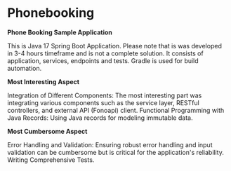 # Phonebooking
**Phone Booking Sample Application**

This is Java 17 Spring Boot Application. Please note that is was developed in 3-4 hours timeframe 
and is not a complete solution. It consists of application, services, endpoints and tests. Gradle is used 
for build automation.

**Most Interesting Aspect**

Integration of Different Components: The most interesting part was integrating various components such as the service layer, RESTful controllers, and external API (Fonoapi) client.
Functional Programming with Java Records: Using Java records for modeling immutable data.

**Most Cumbersome Aspect**

Error Handling and Validation: Ensuring robust error handling and input validation can be cumbersome but is critical for the application's reliability.
Writing Comprehensive Tests.
